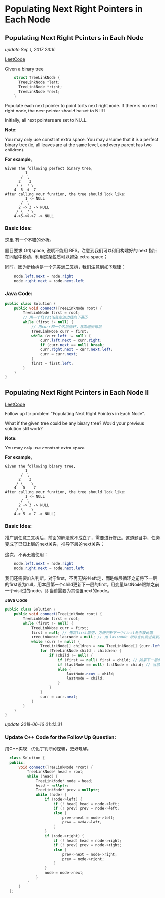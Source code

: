 # Populating Next Right Pointers in Each Node

## Populating Next Right Pointers in Each Node

_update Sep 1, 2017 23:10_

[LeetCode](https://leetcode.com/problems/populating-next-right-pointers-in-each-node/description/)

Given a binary tree

```c
    struct TreeLinkNode {
      TreeLinkNode *left;
      TreeLinkNode *right;
      TreeLinkNode *next;
    }
```

Populate each next pointer to point to its next right node. If there is no next right node, the next pointer should be set to NULL.

Initially, all next pointers are set to NULL.

**Note:**

You may only use constant extra space. You may assume that it is a perfect binary tree \(ie, all leaves are at the same level, and every parent has two children\).

**For example,**

```text
Given the following perfect binary tree,
         1
       /  \
      2    3
     / \  / \
    4  5  6  7
After calling your function, the tree should look like:
         1 -> NULL
       /  \
      2 -> 3 -> NULL
     / \  / \
    4->5->6->7 -> NULL
```

### Basic Idea:

[这里](https://siddontang.gitbooks.io/leetcode-solution/content/tree/populating_next_right_pointers_in_each_node.html) 有一个不错的分析。

题目要求 O\(1\)space, 说明不能用 BFS。注意到我们可以利用构建好的 next 指针在同层中移动，利用这条性质可以避免 extra space；

同时，因为所给树是一个完美满二叉树，我们注意到如下规律：

```java
    node.left.next = node.right
    node.right.next = node.next.left
```

### Java Code:

```java
public class Solution {
    public void connect(TreeLinkNode root) {
        TreeLinkNode first = root;
        // 用一个first沿着左边边线向下遍历
        while (first != null) {
            // 用curr和一个内层循环，横向遍历每层
            TreeLinkNode curr = first;
            while (curr.left != null) {
                curr.left.next = curr.right;
                if (curr.next == null) break;
                curr.right.next = curr.next.left;
                curr = curr.next;
            }
            first = first.left;
        }
    }
}
```

## Populating Next Right Pointers in Each Node II

[LeetCode](https://leetcode.com/problems/populating-next-right-pointers-in-each-node-ii/description/)

Follow up for problem "Populating Next Right Pointers in Each Node".

What if the given tree could be any binary tree? Would your previous solution still work?

**Note:**

You may only use constant extra space.

**For example,**

```text
Given the following binary tree,
         1
       /  \
      2    3
     / \    \
    4   5    7
After calling your function, the tree should look like:
         1 -> NULL
       /  \
      2 -> 3 -> NULL
     / \    \
    4-> 5 -> 7 -> NULL)
```

### Basic Idea:

推广到任意二叉树后，前面的解法就不成立了，需要进行修正。这道题目中，任务变成了已知上层的next关系，推导下层的next关系；

这次，不再无脑使用：

```java
    node.left.next = node.right
    node.right.next = node.next.left
```

我们还需要加入判断。对于first，不再无脑往left走，而是每层循环之前将下一层的first设为null，用本层第一个child更新下一层的first。用变量lastNode跟踪之前一个visit过的node，即当前需要为其设置next的node。

**Java Code:**

```java
public class Solution {
    public void connect(TreeLinkNode root) {
        TreeLinkNode first = root;
        while (first != null) {
            TreeLinkNode curr = first;
            first = null; // 先将first置空，方便判断下一个first是否被设置
            TreeLinkNode lastNode = null; // 用 lastNode 跟踪当前最近需要被设置next的node
            while (curr != null) {
                TreeLinkNode[] children = new TreeLinkNode[] {curr.left, curr.right};
                for (TreeLinkNode child : children) {
                    if (child != null) {
                        if (first == null) first = child; // 如果下一层的first没设置，则当前child一定是第一个
                        if (lastNode == null) lastNode = child; // 当前child是本层第一个，设为lastNode等待设置其next
                        else {
                            lastNode.next = child;
                            lastNode = child;
                        }
                    }
                }
                curr = curr.next;
            }
        }
    }
}
```

_update 2018-06-16 01:42:31_

### Update C++ Code for the Follow Up Question:

用C++实现，优化了判断的逻辑，更好理解。

```cpp
  class Solution {
  public:
      void connect(TreeLinkNode *root) {
          TreeLinkNode* head = root;
          while (head) {
              TreeLinkNode* node = head;
              head = nullptr;
              TreeLinkNode* prev = nullptr;
              while (node) {
                  if (node->left) {
                      if (! head) head = node->left;
                      if (! prev) prev = node->left;
                      else {
                          prev->next = node->left;
                          prev = node->left;
                      }
                  }
                  if (node->right) {
                      if (! head) head = node->right;
                      if (! prev) prev = node->right;
                      else {
                          prev->next = node->right;
                          prev = node->right;
                      }
                  }
                  node = node->next;
              }
          }
      }
  };
```

